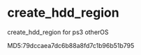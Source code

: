 create_hdd_region
=================

create_hdd_region for ps3 otherOS


MD5:79dccaea7dc6b88a8fd7c1b96b51b795
